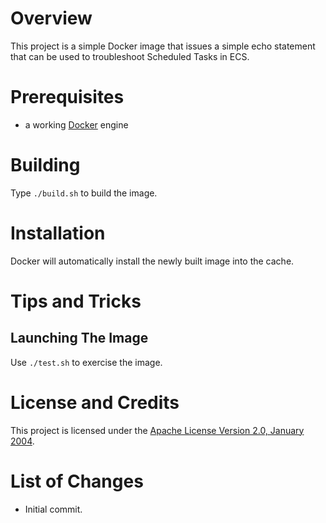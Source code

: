# Overview
This project is a simple Docker image that issues a simple echo statement that can be used to troubleshoot Scheduled Tasks in ECS. 


# Prerequisites
* a working [Docker](http://docker.io) engine

# Building
Type `./build.sh` to build the image.

# Installation
Docker will automatically install the newly built image into the cache.

# Tips and Tricks

## Launching The Image
Use `./test.sh` to exercise the image.  


# License and Credits
This project is licensed under the
[Apache License Version 2.0, January 2004](http://www.apache.org/licenses/).

# List of Changes

* Initial commit.
